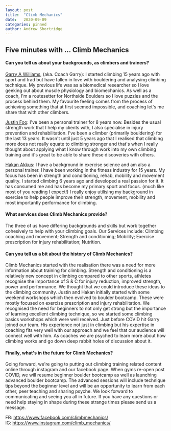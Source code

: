 ```yaml
---
layout: post
title:  "Climb Mechanics"
date:   2020-09-09
categories: pinned
author: Andrew Shortridge
---
```


## Five minutes with ... Climb Mechanics

#### Can you tell us about your backgrounds, as climbers and trainers?
[Garry A Williams](https://www.facebook.com/groups/610286689170812/user/217700497/), (aka. Coach Garry): I started climbing 15 years ago with sport and trad but have fallen in love with bouldering and analysing climbing technique. My previous life was as a biomedical researcher so I love geeking out about muscle physiology and biomechanics. As well as a coach, I'm a routesetter for Northside Boulders so I love puzzles and the process behind them. My favourite feeling comes from the process of achieving something that at first seemed impossible, and coaching let's me share that with other climbers.

[Justin Foo](https://www.facebook.com/groups/610286689170812/user/518677783/): I've been a personal trainer for 8 years now. Besides the usual strength work that I help my clients with, I also specialise in injury prevention and rehabilitation. I've been a climber (primarily bouldering) for the last 13 years. It wasn't until just 5 years ago that I realised that climbing more does not really equate to climbing stronger and that's when I really thought about applying what I know through work into my own climbing training and it's great to be able to share these discoveries with others.

[Hakan Akkus](https://www.facebook.com/groups/610286689170812/user/541620337/): I have a background in exercise science and am also a personal trainer. I have been working in the fitness industry for 15 years. My focus has been in strength and conditioning, rehab, mobility and movement quality. I started climbing 6 years ago and developed a real passion for it. It has consumed me and has become my primary sport and focus. (much like most of you reading I expect!) I really enjoy utilising my background in exercise to help people improve their strength, movement, mobility and most importantly performance for climbing.

#### What services does Climb Mechanics provide?
The three of us have differing backgrounds and skills but work together cohesively to help with your climbing goals. Our Services include: Climbing coaching and movement; Strength and conditioning; Mobility; Exercise prescription for injury rehabilitation; Nutrition.

#### Can you tell us a bit about the history of Climb Mechanics?
Climb Mechanics started with the realisation there was a need for more information about training for climbing. Strength and conditioning is a relatively new concept in climbing compared to other sports, athletes recognise the importance of S & C for injury reduction, improved strength, power and performance. We thought that we could introduce these ideas to the climbing community. Justin and Hakan initially started with some weekend workshops which then evolved to boulder bootcamp. These were mostly focused on exercise prescription and injury rehabilitation. We recognised the need for beginners to not only get strong but the importance of learning excellent climbing technique, so we started some climbing basics workshops which were well received.
Just before COVID hit Garry joined our team. His experience not just in climbing but his expertise in coaching fits very well with our approach and we feel that our audience will connect well with him.
As coaches we are psyched to learn more about how climbing works and go down deep rabbit holes of discussion about it.

#### Finally, what's in the future for Climb Mechanics?
Going forward, we're going to putting out climbing training related content online through instagram and our facebook page. When gyms re-open post COVID, we will resume beginner boulder bootcamp as well as launching advanced boulder bootcamp. The advanced sessions will include technique tips beyond the beginner level and will be an opportunity to learn from each other, peer teaching and sharing psyche.
We look forward to communicating and seeing you all in future. If you have any questions or need help staying in shape during these strange times please send us a message.


FB: <https://www.facebook.com/climbmechanics/>  
IG: <https://www.instagram.com/climb_mechanics/>